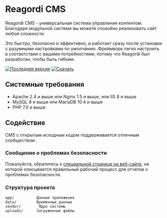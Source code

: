 # Reagordi CMS
Reagordi CMS - универсальная система управления контентом. Благодаря модульной системе вы можете спокойно реализовать сайт любой сложности

Это быстро, безопасно и эффективно, и работает сразу после установки с разумными настройками по умолчанию. Фреймворк легко настроить в соответствии с вашими потребностями, потому что Reagordi был разработан, чтобы быть гибким.

[![Последняя версия](https://img.shields.io/badge/version-1.0.0-blueviolet)](https://reagordi.com/downloands.html)
[![Скачать](https://img.shields.io/badge/downloads-12%20Mb-success)](https://reagordi.com/downloands.html)

## Системные требования
* Apache 2.4 и выше или Nginx 1.5 и выше, или IIS 8 и выше
* MySQL 8 и выше или MariaDB 10.4 и выше
* PHP 7.0 и выше

## Содействие
CMS с открытым исходным кодом поддерживается отличным сообществом .

### Сообщение о проблемах безопасности
Пожалуйста, обратитесь к [специальной странице на веб-сайте](https://support.reagordi.com/), на которой описывается правильный рабочий процесс для отчетов о проблемах безопасности.

### Структура проекта
```
app/          Данные приложения
data/         Временные данные
vendor/        Ядро системы
uploads/      Загруженные файлы
```
